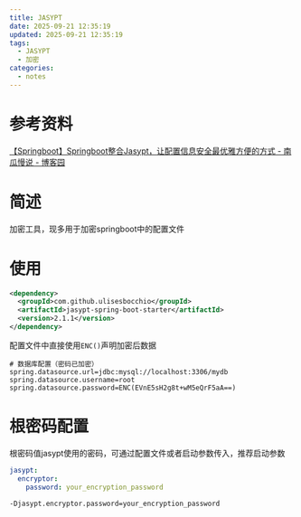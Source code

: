 ```yaml
---
title: JASYPT
date: 2025-09-21 12:35:19
updated: 2025-09-21 12:35:19
tags:
  - JASYPT
  - 加密
categories:
  - notes
---
```


# 参考资料

[【Springboot】Springboot整合Jasypt，让配置信息安全最优雅方便的方式 - 南瓜慢说 - 博客园](https://www.cnblogs.com/larrydpk/p/12037857.html)

# 简述

加密工具，现多用于加密springboot中的配置文件

# 使用

```xml
<dependency>
  <groupId>com.github.ulisesbocchio</groupId>
  <artifactId>jasypt-spring-boot-starter</artifactId>
  <version>2.1.1</version>
</dependency>
```

配置文件中直接使用`ENC()`声明加密后数据

```properties
# 数据库配置（密码已加密）
spring.datasource.url=jdbc:mysql://localhost:3306/mydb
spring.datasource.username=root
spring.datasource.password=ENC(EVnE5sH2g8t+wM5eQrF5aA==)
```

# 根密码配置

根密码值jasypt使用的密码，可通过配置文件或者启动参数传入，推荐启动参数

```yaml
jasypt:
  encryptor:
    password: your_encryption_password
```

```
-Djasypt.encryptor.password=your_encryption_password
```


